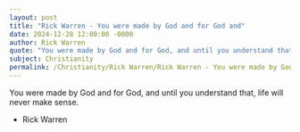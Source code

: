```yaml
---
layout: post
title: "Rick Warren - You were made by God and for God and"
date: 2024-12-28 12:00:00 -0000
author: Rick Warren
quote: "You were made by God and for God, and until you understand that, life will never make sense."
subject: Christianity
permalink: /Christianity/Rick Warren/Rick Warren - You were made by God and for God and
---
```


You were made by God and for God, and until you understand that, life will never make sense.

- Rick Warren
